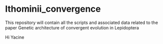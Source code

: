 # Ithominii_convergence
This repository will contain all the scripts and associated data related to the paper Genetic architecture of convergent evolution in Lepidoptera

Hi Yacine
